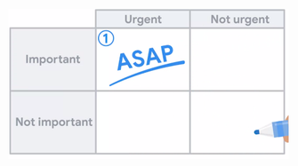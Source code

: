 ![bae65b7f669cff4bddf4c6c111856163.png](../../../../../_resources/bae65b7f669cff4bddf4c6c111856163.png)
